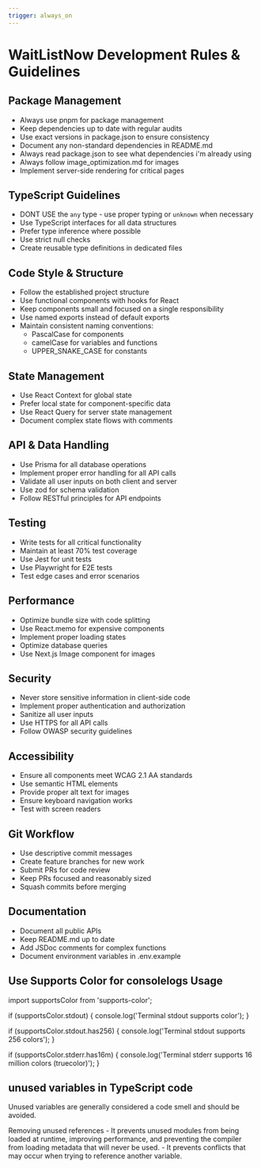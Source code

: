 ```yaml
---
trigger: always_on
---
```


# WaitListNow Development Rules & Guidelines

## Package Management

- Always use pnpm for package management
- Keep dependencies up to date with regular audits
- Use exact versions in package.json to ensure consistency
- Document any non-standard dependencies in README.md
- Always read package.json to see what dependencies i'm already using
- Always follow image_optimization.md for images
- Implement server-side rendering for critical pages

## TypeScript Guidelines

- DONT USE the `any` type - use proper typing or `unknown` when necessary
- Use TypeScript interfaces for all data structures
- Prefer type inference where possible
- Use strict null checks
- Create reusable type definitions in dedicated files

## Code Style & Structure

- Follow the established project structure
- Use functional components with hooks for React
- Keep components small and focused on a single responsibility
- Use named exports instead of default exports
- Maintain consistent naming conventions:
  - PascalCase for components
  - camelCase for variables and functions
  - UPPER_SNAKE_CASE for constants

## State Management

- Use React Context for global state
- Prefer local state for component-specific data
- Use React Query for server state management
- Document complex state flows with comments

## API & Data Handling

- Use Prisma for all database operations
- Implement proper error handling for all API calls
- Validate all user inputs on both client and server
- Use zod for schema validation
- Follow RESTful principles for API endpoints

## Testing

- Write tests for all critical functionality
- Maintain at least 70% test coverage
- Use Jest for unit tests
- Use Playwright for E2E tests
- Test edge cases and error scenarios

## Performance

- Optimize bundle size with code splitting
- Use React.memo for expensive components
- Implement proper loading states
- Optimize database queries
- Use Next.js Image component for images

## Security

- Never store sensitive information in client-side code
- Implement proper authentication and authorization
- Sanitize all user inputs
- Use HTTPS for all API calls
- Follow OWASP security guidelines

## Accessibility

- Ensure all components meet WCAG 2.1 AA standards
- Use semantic HTML elements
- Provide proper alt text for images
- Ensure keyboard navigation works
- Test with screen readers

## Git Workflow

- Use descriptive commit messages
- Create feature branches for new work
- Submit PRs for code review
- Keep PRs focused and reasonably sized
- Squash commits before merging

## Documentation

- Document all public APIs
- Keep README.md up to date
- Add JSDoc comments for complex functions
- Document environment variables in .env.example

## Use Supports Color for consolelogs Usage

import supportsColor from 'supports-color';

if (supportsColor.stdout) {
console.log('Terminal stdout supports color');
}

if (supportsColor.stdout.has256) {
console.log('Terminal stdout supports 256 colors');
}

if (supportsColor.stderr.has16m) {
console.log('Terminal stderr supports 16 million colors (truecolor)');
}

## unused variables in TypeScript code

Unused variables are generally considered a code smell and should be avoided.

Removing unused references - It prevents unused modules from being loaded at runtime, improving performance, and preventing the compiler from loading metadata that will never be used. - It prevents conflicts that may occur when trying to reference another variable.
